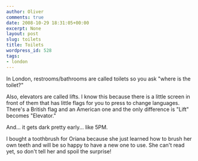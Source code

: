 ```yaml
---
author: Oliver
comments: true
date: 2008-10-29 18:31:05+00:00
excerpt: None
layout: post
slug: toilets
title: Toilets
wordpress_id: 528
tags:
- london
---
```


In London, restrooms/bathrooms are called toilets so you ask "where is the toilet?"

Also, elevators are called lifts.  I know this because there is a little screen in front of them that has little flags for you to press to change languages.  There's a British flag and an American one and the only difference is "Lift" becomes "Elevator."

And... it gets dark pretty early... like 5PM.

I bought a toothbrush for Oriana because she just learned how to brush her own teeth and will be so happy to have a new one to use.  She can't read yet, so don't tell her and spoil the surprise!